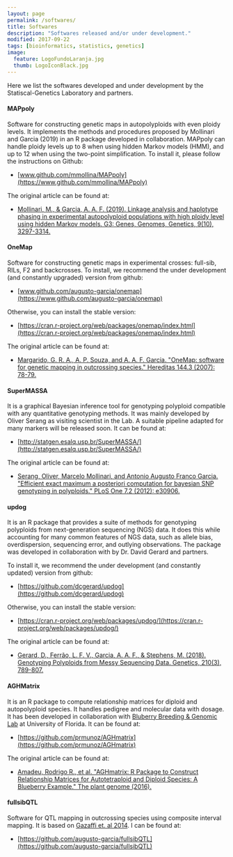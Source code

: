 ```yaml
---
layout: page
permalink: /softwares/
title: Softwares
description: "Softwares released and/or under development."
modified: 2017-09-22
tags: [bioinformatics, statistics, genetics]
image:
  feature: LogoFundoLaranja.jpg
  thumb: LogoIconBlack.jpg
---
```


Here we list the softwares developed and under development by the Statiscal-Genetics Laboratory and partners.

#### MAPpoly 
Software for constructing genetic maps in autopolyploids with even ploidy levels. It implements the methods and procedures proposed by Mollinari and Garcia (2019) in an R package developed in collaboration. MAPpoly can handle ploidy levels up to 8 when using hidden Markov models (HMM), and up to 12 when using the two-point simplification. To install it, please follow the instructions on Github:
- [www.github.com/mmollina/MAPpoly](https://www.github.com/mmollina/MAPpoly)

The original article can be found at:

- [Mollinari, M., & Garcia, A. A. F. (2019). Linkage analysis and haplotype phasing in experimental autopolyploid populations with high ploidy level using hidden Markov models. G3: Genes, Genomes, Genetics, 9(10), 3297-3314.](https://www.g3journal.org/content/ggg/9/10/3297.full.pdf)

#### OneMap 
Software for constructing genetic maps in experimental crosses: full-sib, RILs, F2 and backcrosses.
To install, we recommend the under development (and constantly upgraded) version from github:
- [www.github.com/augusto-garcia/onemap](https://www.github.com/augusto-garcia/onemap)

Otherwise, you can install the stable version:

- [https://cran.r-project.org/web/packages/onemap/index.html](https://cran.r-project.org/web/packages/onemap/index.html)

The original article can be found at:

- [Margarido, G. R. A., A. P. Souza, and A. A. F. Garcia. "OneMap: software for genetic mapping in outcrossing species." Hereditas 144.3 (2007): 78-79.](https://doi.org/10.1111/j.2007.0018-0661.02000.x)

#### SuperMASSA
It is a graphical Bayesian inference tool for genotyping polyploid compatible with any quantitative genotyping methods. It was mainly developed by Oliver Serang as visiting scientist in the Lab. A suitable pipeline adapted for many markers will be released soon. It can be found at:

- [http://statgen.esalq.usp.br/SuperMASSA/](http://statgen.esalq.usp.br/SuperMASSA/)

The original article can be found at:

- [Serang, Oliver, Marcelo Mollinari, and Antonio Augusto Franco Garcia. "Efficient exact maximum a posteriori computation for bayesian SNP genotyping in polyploids." PLoS One 7.2 (2012): e30906.](https://doi.org/10.1371/journal.pone.0030906)

#### updog
It is an R package that provides a suite of methods for genotyping polyploids from next-generation sequencing (NGS) data. It does this while accounting for many common features of NGS data, such as allele bias, overdispersion, sequencing error, and outlying observations. The package was developed in collaboration with by Dr. David Gerard and partners.

To install it, we recommend the under development (and constantly updated) version from github:

- [https://github.com/dcgerard/updog](https://github.com/dcgerard/updog)

Otherwise, you can install the stable version:

- [https://cran.r-project.org/web/packages/updog/](https://cran.r-project.org/web/packages/updog/)

The original article can be found at:

- [Gerard, D., Ferrão, L. F. V., Garcia, A. A. F., & Stephens, M. (2018). Genotyping Polyploids from Messy Sequencing Data. Genetics, 210(3), 789-807.](https://doi.org/10.1534/genetics.118.301468)

#### AGHMatrix
It is an R package to compute relationship matrices for diploid and autopolyploid species. It handles pedigree and molecular data with dosage. It has been developed in collaboration with [Bluberry Breeding & Genomic Lab](http://www.blueberrybreeding.com/) at University of Florida. It can be found at:

- [https://github.com/prmunoz/AGHmatrix](https://github.com/prmunoz/AGHmatrix)

The original article can be found at:

- [Amadeu, Rodrigo R., et al. "AGHmatrix: R Package to Construct Relationship Matrices for Autotetraploid and Diploid Species: A Blueberry Example." The plant genome (2016).](https://doi.org/10.3835/plantgenome2016.01.0009)

#### fullsibQTL
Software for QTL mapping in outcrossing species using composite interval mapping. It is based on [Gazaffi et. al 2014](https://doi.org/10.1007/s11295-013-0664-2). I can be found at:

- [https://github.com/augusto-garcia/fullsibQTL](https://github.com/augusto-garcia/fullsibQTL)
